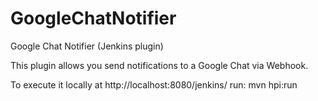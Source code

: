 # GoogleChatNotifier
Google Chat Notifier (Jenkins plugin)

This plugin allows you send notifications to a Google Chat via Webhook.

To execute it locally at http://localhost:8080/jenkins/ run:
mvn hpi:run